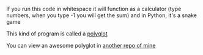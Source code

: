 If you run this code in whitespace it will function as a calculator (type numbers, when you type -1 you will get the sum) and in Python, it's a snake game

This kind of program is called a [polyglot](https://en.wikipedia.org/wiki/Polyglot_(computing))

You can view an awesome polyglot in [another repo of mine](https://github.com/donno2048/Quines/tree/main/mul)
